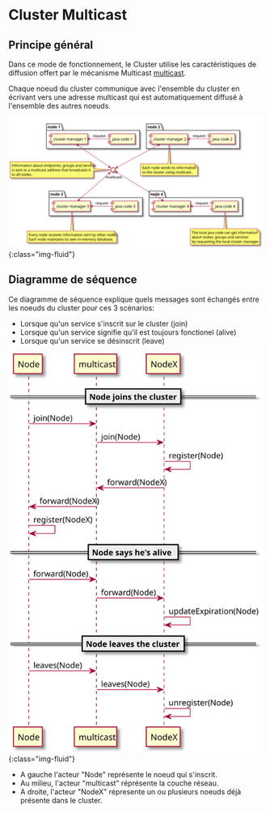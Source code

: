 Cluster Multicast
=================

Principe général
----------------

Dans ce mode de fonctionnement, le Cluster utilise les caractéristiques de diffusion offert par le mécanisme Multicast
[multicast](https://fr.wikipedia.org/wiki/Multicast).

Chaque noeud du cluster communique avec l'ensemble du cluster en écrivant vers une adresse multicast qui est
automatiquement diffusé à l'ensemble des autres noeuds.

![Cluster Multicast](../images/multicast-cluster.svg){:class="img-fluid"}


Diagramme de séquence
---------------------

Ce diagramme de séquence explique quels messages sont échangés entre les noeuds du cluster pour ces 3 scénarios:

- Lorsque qu'un service s'inscrit sur le cluster (join)
- Lorsque qu'un service signifie qu'il est toujours fonctionel (alive)
- Lorsque qu'un service se désinscrit (leave)

![Diagramme de séquence Multicast](../images/multicast-sequence.svg){:class="img-fluid"}

- A gauche l'acteur "Node" représente le noeud qui s'inscrit.
- Au milieu, l'acteur "multicast" réprésente la couche réseau.
- A droite, l'acteur "NodeX" répresente un ou plusieurs noeuds déjà présente dans le cluster.
